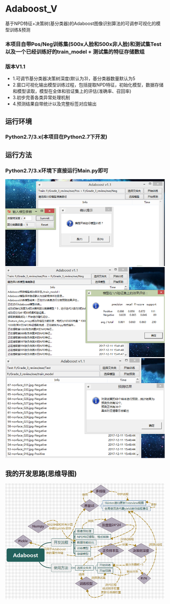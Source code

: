 # Adaboost_V
基于NPD特征+决策树(基分类器)的Adaboost图像识别算法的可调参可视化的模型训练&amp;预测
### 本项目自带Pos/Neg训练集(500x人脸和500x非人脸)和测试集Test以及一个已经训练好的train_model + 测试集的特征存储数组
### 版本V1.1
* 1.可调节基分类器决策树深度(默认为3)，基分类器数量默认为5
* 2.窗口可视化输出模型训练过程，包括提取NPD特征，初始化模型，数据存储和模型读取，模型在全体和验证集上的评估(准确率、召回率)
* 3.初步完善各类异常处理机制
* 4.预测结果自带统计以及完整标签对应输出

## 运行环境
### Python2.7/3.x(本项目在Python2.7下开发)

## 运行方法
### Python2.7/3.x环境下直接运行Main.py即可
![选择参数开始训练](1.png)
![模型评估结果](2.png)
![模型预测结果](3.png)

## 我的开发思路(思维导图)
![Adaboost_V开发思路](dev.png)